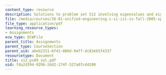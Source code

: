 ```yaml
---
content_type: resource
description: Solutions to problem set S12 involving eigenvalues and eigenvectors.
file: /media/courses/16-01-unified-engineering-i-ii-iii-iv-fall-2005-spring-2006/fda2d39492962dd2174f527a07cd4200_s12_ps09_sol.pdf
file_type: application/pdf
learning_resource_types:
- Assignments
ocw_type: OCWFile
parent_title: Assignments
parent_type: CourseSection
parent_uid: a6eb2151-6f41-806d-94ff-dc83eb5f4337
resourcetype: Document
title: s12_ps09_sol.pdf
uid: fda2d394-9296-2dd2-174f-527a07cd4200
---
```

